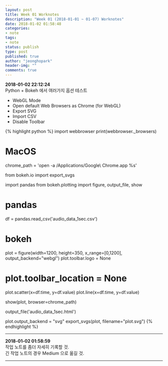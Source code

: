 ```yaml
---
layout: post
title: Week 01 Worknotes
description: "Week 01 (2018-01-01 ~ 01-07) Worknotes"
date: 2018-01-02 01:58:48
categories:
- note
tags:
- note
status: publish
type: post
published: true
author: "jeonghopark"
header-img: ""
comments: true
---
```

**2018-01-02 22:12:24**                 
Python + Bokeh 에서 여러가지 옵션 테스트                
- WebGL Mode          
- Open default Web Browsers as Chrome (for WebGL)            
- Export SVG              
- Import CSV            
- Disable Toolbar

{% highlight python %}
import webbrowser
print(webbrowser._browsers)

# MacOS
chrome_path = 'open -a /Applications/Google\ Chrome.app %s'

from bokeh.io import export_svgs

import pandas
from bokeh.plotting import figure, output_file, show


# pandas
df = pandas.read_csv('audio_data_1sec.csv')

                             
# bokeh
plot = figure(width=1200, height=350, x_range=[0,1200], output_backend="webgl")
plot.toolbar.logo = None
# plot.toolbar_location = None

plot.scatter(x=df.time, y=df.value)
plot.line(x=df.time, y=df.value)

show(plot, browser=chrome_path)

output_file('audio_data_1sec.html')

plot.output_backend = "svg"
export_svgs(plot, filename="plot.svg")
{% endhighlight %}



---             
**2018-01-02 01:58:59**             
작업 노트를 좀더 자세히 기록할 것.            
긴 작업 노트의 경우 Medium 으로 옮길 것.                 

---                         